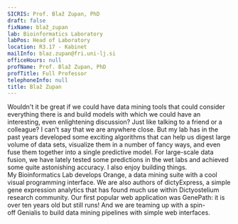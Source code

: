 ```yaml
---
SICRIS: Prof. Blaž Zupan, PhD
draft: false
fixName: blaž_zupan
lab: Bioinformatics Laboratory
labPos: Head of Laboratory
location: R3.17 - Kabinet
mailInfo: blaz.zupan@fri.uni-lj.si
officeHours: null
profName: Prof. Blaž Zupan, PhD
profTitle: Full Professor
telephoneInfo: null
title: Blaž Zupan
---
```



Wouldn't it be great if we could have data mining tools that could consider everything there is and build models with which we could have an interesting, even enlightening discussion? Just like talking to a friend or a colleague? I can't say that we are anywhere close. But my lab has in the past years developed some exciting algorithms that can help us digest large volume of data sets, visualize them in a number of fancy ways, and even fuse them together into a single predictive model. For large-scale data fusion, we have lately tested some predictions in the wet labs and achieved some quite astonishing accuracy.
I also enjoy building things. My Bioinformatics Lab develops Orange, a data mining suite with a cool visual programming interface. We are also authors of dictyExpress, a simple gene expression analytics that has found much use within Dictyostelium research community. Our first popular web application was GenePath: it is over ten years old but still runs! And we are teaming up with a spin-off Genialis to build data mining pipelines with simple web interfaces.